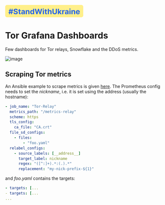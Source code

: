 [![StandWithUkraine](https://raw.githubusercontent.com/vshymanskyy/StandWithUkraine/main/badges/StandWithUkraine.svg)](https://github.com/vshymanskyy/StandWithUkraine/blob/main/docs/README.md)

# Tor Grafana Dashboards

Few dashboards for Tor relays, Snowflake and the DDoS metrics.

![image](./tor-ddos-dashboard.jpg)

## Scraping Tor metrics

An Ansible example to scrape metrics is given [here](https://github.com/toralf/tor-relays/?tab=readme-ov-file#metrics).
The Prometheus config needs to set the _nickname_, i.e. it is set using the address (usually the hostname):

```yaml
- job_name: "Tor-Relay"
  metrics_path: "/metrics-relay"
  scheme: https
  tls_config:
    ca_file: "CA.crt"
  file_sd_configs:
    - files:
        - "foo.yaml"
  relabel_configs:
    - source_labels: [__address__]
      target_label: nickname
      regex: "([^:]+).*:(.).*"
      replacement: "my-nick-prefix-${1}"
```

and _foo.yaml_ contains the targets:

```yaml
- targets: [...
- targets: [...
...
```
